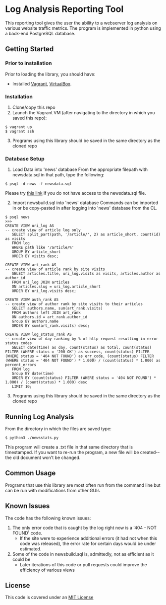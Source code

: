 # **Log Analysis Reporting Tool**
This reporting tool gives the user the ability to a webserver log analysis on various website traffic metrics. The program is implemented in python using a back-end PostgreSQL database.

## **Getting Started**
### Prior to installation
Prior to loading the library, you should have:
- Installed [Vagrant](http://vagrantup.com/), [VirtualBox](https://www.virtualbox.org/).

### Installation
1. Clone/copy this repo
2. Launch the Vagrant VM (after navigating to the directory in which you saved this repo):
```
$ vagrant up
$ vagrant ssh
```
3. Programs using this library should be saved in the same directory as the cloned repo

### Database Setup
1. Load Data into 'news' database
From the appropriate filepath with newsdata.sql in that path, type the following:
```
$ psql -d news -f newsdata.sql
```
Please try [this link](https://d17h27t6h515a5.cloudfront.net/topher/2016/August/57b5f748_newsdata/newsdata.zip) if you do not have access to the newsdata.sql file.

2. Import newsbuild.sql into 'news' database
Commands can be imported in or be copy-pasted in after logging into 'news' database from the CL.
```
$ psql news
>>>
CREATE VIEW uri_log AS
-- create view of article log only
   SELECT split_part(path, '/article/', 2) as article_short, count(id) as visits
   FROM log
   WHERE path like '/article/%'
   GROUP BY article_short
   ORDER BY visits desc;

CREATE VIEW art_rank AS
-- create view of article rank by site visits
   SELECT articles.title, uri_log.visits as visits, articles.author as author_id
   FROM uri_log JOIN articles
   ON articles.slug = uri_log.article_short
   ORDER BY uri_log.visits desc;

CREATE VIEW auth_rank AS
-- create view of author rank by site visits to their articles
   SELECT authors.name, sum(art_rank.visits)
   FROM authors left JOIN art_rank
   ON authors.id = art_rank.author_id
   Group BY authors.name
   ORDER BY sum(art_rank.visits) desc;

CREATE VIEW log_status_rank AS
-- create view of day ranking by % of http request resulting in error status codes
   SELECT date(time) as day, count(status) as total, count(status) FILTER (WHERE status = '200 OK') as success, count(status) FILTER (WHERE status = '404 NOT FOUND') as err_code, (count(status) FILTER (WHERE status = '404 NOT FOUND') * 1.000) / (count(status) * 1.000) as percent_errors
   FROM log
   Group BY date(time)
   ORDER BY (count(status) FILTER (WHERE status = '404 NOT FOUND') * 1.000) / (count(status) * 1.000) desc
   LIMIT 10;
```
3. Programs using this library should be saved in the same directory as the cloned repo

## **Running Log Analysis**
From the directory in which the files are saved type:
```
$ python3 ./newsstats.py
```
This program will create a .txt file in that same directory that is timestamped. If you want to re-run the program, a new file will be created--the old document won't be changed.

## **Common Usage**
Programs that use this library are most often run from the command line but can be run with modifications from other GUIs

## **Known Issues**
The code has the following known issues:
1. The only error code that is caught by the log right now is a '404 - NOT FOUND' code.
    - If the site were to experience additional errors (it had not when this code was released), the error rate for certain days would be under estimated.
2. Some of the code in newsbuild.sql is, admittedly, not as efficient as it could be
    - Later iterations of this code or pull requests could improve the efficiency of various views

## **License**
This code is covered under an [MIT License](./LICENSE)
